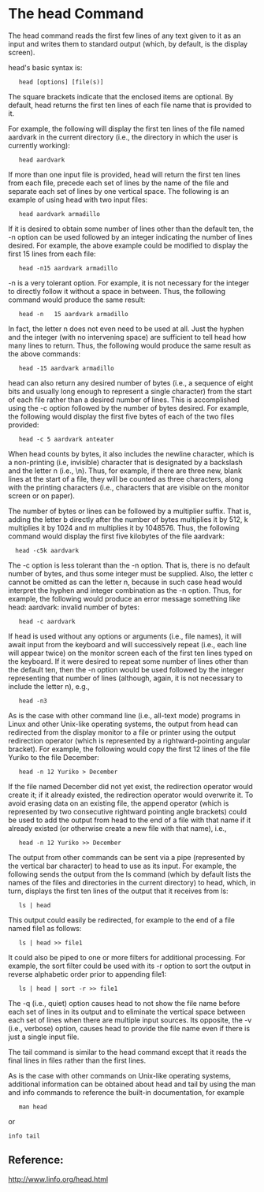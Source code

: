 # The head Command

The head command reads the first few lines of any text given to it as an input and writes them to standard output (which, by default, is the display screen).

head's basic syntax is:

```
   head [options] [file(s)]
```

The square brackets indicate that the enclosed items are optional. By default, head returns the first ten lines of each file name that is provided to it.

For example, the following will display the first ten lines of the file named aardvark in the current directory (i.e., the directory in which the user is currently working):

```
   head aardvark
```

If more than one input file is provided, head will return the first ten lines from each file, precede each set of lines by the name of the file and separate each set of lines by one vertical space. The following is an example of using head with two input files:

```
   head aardvark armadillo
```

If it is desired to obtain some number of lines other than the default ten, the -n option can be used followed by an integer indicating the number of lines desired. For example, the above example could be modified to display the first 15 lines from each file:

```
   head -n15 aardvark armadillo
```
-n is a very tolerant option. For example, it is not necessary for the integer to directly follow it without a space in between. Thus, the following command would produce the same result:

```
   head -n   15 aardvark armadillo
```

In fact, the letter n does not even need to be used at all. Just the hyphen and the integer (with no intervening space) are sufficient to tell head how many lines to return. Thus, the following would produce the same result as the above commands:

```
   head -15 aardvark armadillo
```

head can also return any desired number of bytes (i.e., a sequence of eight bits and usually long enough to represent a single character) from the start of each file rather than a desired number of lines. This is accomplished using the -c option followed by the number of bytes desired. For example, the following would display the first five bytes of each of the two files provided:

```
   head -c 5 aardvark anteater
```

When head counts by bytes, it also includes the newline character, which is a non-printing (i.e, invisible) character that is designated by a backslash and the letter n (i.e., \n). Thus, for example, if there are three new, blank lines at the start of a file, they will be counted as three characters, along with the printing characters (i.e., characters that are visible on the monitor screen or on paper).

The number of bytes or lines can be followed by a multiplier suffix. That is, adding the letter b directly after the number of bytes multiplies it by 512, k multiplies it by 1024 and m multiplies it by 1048576. Thus, the following command would display the first five kilobytes of the file aardvark:

```
  head -c5k aardvark
```
The -c option is less tolerant than the -n option. That is, there is no default number of bytes, and thus some integer must be supplied. Also, the letter c cannot be omitted as can the letter n, because in such case head would interpret the hyphen and integer combination as the -n option. Thus, for example, the following would produce an error message something like head: aardvark: invalid number of bytes:

```
   head -c aardvark
```
If head is used without any options or arguments (i.e., file names), it will await input from the keyboard and will successively repeat (i.e., each line will appear twice) on the monitor screen each of the first ten lines typed on the keyboard. If it were desired to repeat some number of lines other than the default ten, then the -n option would be used followed by the integer representing that number of lines (although, again, it is not necessary to include the letter n), e.g.,
```
   head -n3
```

As is the case with other command line (i.e., all-text mode) programs in Linux and other Unix-like operating systems, the output from head can redirected from the display monitor to a file or printer using the output redirection operator (which is represented by a rightward-pointing angular bracket). For example, the following would copy the first 12 lines of the file Yuriko to the file December:

```
   head -n 12 Yuriko > December
```

If the file named December did not yet exist, the redirection operator would create it; if it already existed, the redirection operator would overwrite it. To avoid erasing data on an existing file, the append operator (which is represented by two consecutive rightward pointing angle brackets) could be used to add the output from head to the end of a file with that name if it already existed (or otherwise create a new file with that name), i.e.,

```
   head -n 12 Yuriko >> December
```

The output from other commands can be sent via a pipe (represented by the vertical bar character) to head to use as its input. For example, the following sends the output from the ls command (which by default lists the names of the files and directories in the current directory) to head, which, in turn, displays the first ten lines of the output that it receives from ls:

```
   ls | head
```

This output could easily be redirected, for example to the end of a file named file1 as follows:
```
   ls | head >> file1
```

It could also be piped to one or more filters for additional processing. For example, the sort filter could be used with its -r option to sort the output in reverse alphabetic order prior to appending file1:

```
   ls | head | sort -r >> file1
```

The -q (i.e., quiet) option causes head to not show the file name before each set of lines in its output and to eliminate the vertical space between each set of lines when there are multiple input sources. Its opposite, the -v (i.e., verbose) option, causes head to provide the file name even if there is just a single input file.

The tail command is similar to the head command except that it reads the final lines in files rather than the first lines.

As is the case with other commands on Unix-like operating systems, additional information can be obtained about head and tail by using the man and info commands to reference the built-in documentation, for example

```
   man head
```

or

```
info tail
```

Reference:
----------
http://www.linfo.org/head.html
